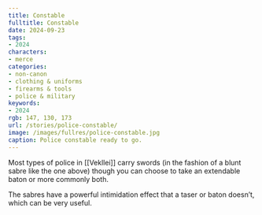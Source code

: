 ```yaml
---
title: Constable
fulltitle: Constable
date: 2024-09-23
tags:
- 2024
characters:
- merce
categories:
- non-canon
- clothing & uniforms
- firearms & tools
- police & military
keywords:
- 2024
rgb: 147, 130, 173
url: /stories/police-constable/
image: /images/fullres/police-constable.jpg
caption: Police constable ready to go.
---
```

Most types of police in [[Vekllei]] carry swords (in the fashion of a blunt sabre like the one above) though you can choose to take an extendable baton or more commonly both.

The sabres have a powerful intimidation effect that a taser or baton doesn’t, which can be very useful.